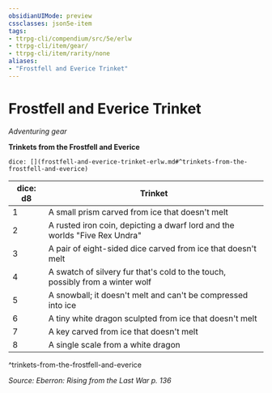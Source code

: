 ```yaml
---
obsidianUIMode: preview
cssclasses: json5e-item
tags:
- ttrpg-cli/compendium/src/5e/erlw
- ttrpg-cli/item/gear/
- ttrpg-cli/item/rarity/none
aliases: 
- "Frostfell and Everice Trinket"
---
```

# Frostfell and Everice Trinket
*Adventuring gear*  



**Trinkets from the Frostfell and Everice**

`dice: [](frostfell-and-everice-trinket-erlw.md#^trinkets-from-the-frostfell-and-everice)`

| dice: d8 | Trinket |
|----------|---------|
| 1 | A small prism carved from ice that doesn't melt |
| 2 | A rusted iron coin, depicting a dwarf lord and the worlds "Five Rex Undra" |
| 3 | A pair of eight-sided dice carved from ice that doesn't melt |
| 4 | A swatch of silvery fur that's cold to the touch, possibly from a winter wolf |
| 5 | A snowball; it doesn't melt and can't be compressed into ice |
| 6 | A tiny white dragon sculpted from ice that doesn't melt |
| 7 | A key carved from ice that doesn't melt |
| 8 | A single scale from a white dragon |
^trinkets-from-the-frostfell-and-everice

*Source: Eberron: Rising from the Last War p. 136*